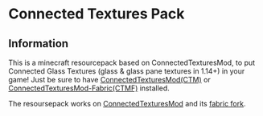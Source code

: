 # Connected Textures Pack
## Information

This is a minecraft resourcepack based on ConnectedTexturesMod, to put Connected Glass Textures (glass & glass pane textures in 1.14+) in your game! Just be sure to have [ConnectedTexturesMod(CTM)](https://minecraft.curseforge.com/projects/ctm) or [ConnectedTexturesMod-Fabric(CTMF)](https://www.curseforge.com/minecraft/mc-mods/ctm-fabric) installed. <p>
The resoursepack works on [ConnectedTexturesMod](https://minecraft.curseforge.com/projects/ctm) and its [fabric fork](https://www.curseforge.com/minecraft/mc-mods/ctm-fabric).
